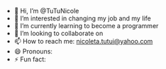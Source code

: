 - 👋 Hi, I’m @TuTuNicole
- 👀 I’m interested in changing my job and my life
- 🌱 I’m currently learning to become a programmer
- 💞️ I’m looking to collaborate on
- 📫 How to reach me: nicoleta.tutui@yahoo.com
- 😄 Pronouns:
- ⚡ Fun fact:

<!---
TuTuNicole/TuTuNicole is a ✨ special ✨ repository because its `README.md` (this file) appears on your GitHub profile.
You can click the Preview link to take a look at your changes.
--->
